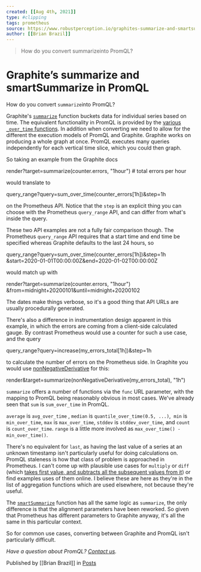 ```yaml
---
created: [[Aug 4th, 2021]]
type: #clipping
tags: prometheus 
source: https://www.robustperception.io/graphites-summarize-and-smartsummarize-in-promql
author: [[Brian Brazil]] 
---
```

> How do you convert summarizeinto PromQL?

# Graphite’s summarize and smartSummarize in PromQL


How do you convert `summarize`into PromQL?

Graphite's [`summarize`](https://graphite.readthedocs.io/en/1.1.5/functions.html#graphite.render.functions.summarize) function buckets data for individual series based on time. The equivalent functionality in PromQL is provided by the [various `_over_time` functions](https://prometheus.io/docs/prometheus/2.15/querying/functions/#aggregation_over_time). In addition when converting we need to allow for the different the execution models of PromQL and Graphite. Graphite works on producing a whole graph at once. PromQL executes many queries independently for each vertical time slice, which you could then graph.

So taking an example from the Graphite docs

render?target=summarize(counter.errors, "1hour") # total errors per hour

would translate to

query\_range?query=sum\_over\_time(counter\_errors\[1h\])&step=1h

on the Prometheus API. Notice that the `step` is an explicit thing you can choose with the Prometheus `query_range` API, and can differ from what's inside the query.

These two API examples are not a fully fair comparison though. The Prometheus `query_range` API requires that a start time and end time be specified whereas Graphite defaults to the last 24 hours, so

query\_range?query=sum\_over\_time(counter\_errors\[1h\])&step=1h
  &start=2020-01-01T00:00:00Z&end=2020-01-02T00:00:00Z

would match up with

render?target=summarize(counter.errors, "1hour")
  &from=midnight+20200101&until=midnight+20200102

The dates make things verbose, so it's a good thing that API URLs are usually procedurally generated.

There's also a difference in instrumentation design apparent in this example, in which the errors are coming from a client-side calculated gauge. By contrast Prometheus would use a counter for such a use case, and the query

query\_range?query=increase(my\_errors\_total\[1h\])&step=1h

to calculate the number of errors on the Prometheus side. In Graphite you would use [nonNegativeDerivative](https://graphite.readthedocs.io/en/1.1.5/functions.html#graphite.render.functions.nonNegativeDerivative) for this:

render&target=summarize(nonNegativeDerivative(my\_errors\_total), "1h")

`summarize` offers a number of functions via the `func` URL parameter, with the mapping to PromQL being reasonably obvious in most cases. We've already seen that `sum` is `sum_over_time` in PromQL.

`average` is `avg_over_time` , `median` is `quantile_over_time(0.5, ...)`,  `min` is `min_over_time`, `max` is `max_over_time`, `stddev` is `stddev_over_time`, and `count` is `count_over_time`. `range` is a little more involved as `max_over_time() - min_over_time()`.

There's no equivalent for `last`, as having the last value of a series at an unknown timestamp isn't particularly useful for doing calculations on. PromQL staleness is how that class of problem is approached in Prometheus. I can't come up with plausible use cases for `multiply` or `diff` (which [takes first value, and subtracts all the subsequent values from it](https://github.com/graphite-project/graphite-web/blob/52c0fd11a18de633e28e389d394ceba45a8e2831/webapp/graphite/functions/safe.py#L14-L19)) or find examples uses of them online. I believe these are here as they're in the list of aggregation functions which are used elsewhere, not because they're useful.

The [`smartSummarize`](https://graphite.readthedocs.io/en/1.1.5/functions.html#graphite.render.functions.smartSummarize) function has all the same logic as `summarize`, the only difference is that the alignment parameters have been reworked. So given that Prometheus has different parameters to Graphite anyway, it's all the same in this particular context.

So for common use cases, converting between Graphite and PromQL isn't particularly difficult.

_Have a question about PromQL? [Contact us](mailto:prometheus@robustperception.io)._

Published by [[Brian Brazil]] in [Posts](https://www.robustperception.io/category/posts)
